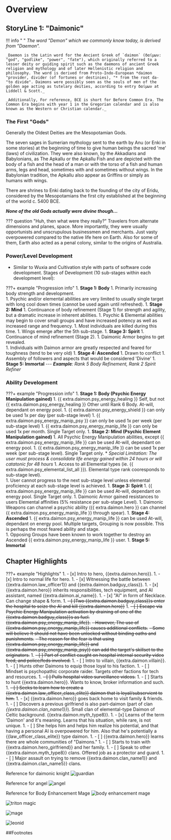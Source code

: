 # Overview

## StoryLine 1: "Daimonic"

!!! info " "
    _The word "Demon" which we commonly know today, is derived from "Daemon"._

    _Daemon is the Latin word for the Ancient Greek of `daimon` (δαίμων: "god", "godlike", "power", "fate"), which originally referred to a lesser deity or guiding spirit such as the daemons of ancient Greek religion and mythology and of later Hellenistic religion and philosophy. The word is derived from Proto-Indo-European *daimon "provider, divider (of fortunes or destinies), "* from the root da- "to divide". Daimons were possibly seen as the souls of men of the golden age acting as tutelary deities, according to entry δαίμων at Liddell & Scott._

    _Additionally, For reference, BCE is short for Before Common Era. The Common Era begins with year 1 in the Gregorian calendar and is also known as the Western or Christian calendar._

### The First "Gods"

Generally the Oldest Deities are the Mesopotamian Gods.

The seven sages in Sumerian mythology sent to the earth by Anu (or Enki in some stories) at the beginning of time to give human beings the sacred 'me' (laws) of civilization. They were also known, by the Akkadians and Babylonians, as The Apkallu or the Apkallu Fish and are depicted with the body of a fish and the head of a man or with the torso of a fish and human arms, legs and head, sometimes with and sometimes without wings.  In the Babylonian tradition, the Apkallu also appear as Griffins or simply as humans with wings.

There are shrines to Enki dating back to the founding of the city of Eridu, considered by the Mesopotamians the first city established at the beginning of the world c. 5400 BCE.

_**None of the old Gods actually were divine though...**_

??? question "Huh, then what were they really?"
    Travelers from alternate dimensions and planes, space.   More importantly, they were usually opportunists and unscrupulous businessmen and merchants.   Just vasty overpowered compared to the native life here on Earth.   Also for some of them, Earth also acted as a penal colony, similar to the origins of Australia.

### Power/Level Development

-   Similar to Wuxia and Cultivation style with parts of software code development.  Stages of Development (10 sub-stages within each development level):

???+ example "Progression info"
    1.  **Stage 1: Body**
        1.  Primarily increasing body strength and development.   
        1.  Psychic and/or elemental abilities are very limited to usually single target with long cool down times (cannot be used again until refreshed).
    1.  **Stage 2: Mind**
        1.  Continuance of body refinement (Stage 1) for strength and agility, but a dramatic increase in inherent abilities.
        1.  Psychic & Elemental abilities may begin to cover small groups and have increased potency as well as increased range and frequency.
        1.  Most individuals are killed during this time.
        1.  Wings emerge after the 5th sub-stage.
    1.  **Stage 3: Spirit**
        1.  Continuance of mind refinement (Stage 2).
        1.  Daimonic Armor begins to get revealed.   
        1.  Individuals with Daimon armor are greatly respected and feared for toughness (tend to be very old)
    1.  **Stage 4: Ascended**
        1.  Drawn to conflict
        1.  Assembly of followers and aspects that would be considered 'Divine'
    1.  **Stage 5: Immortal**
    ---
    _**Example**: Rank 5 Body Refinement, Rank 2 Spirit Refiner_

### Ability Development

???+ example "Progression info"
    1.  **Stage 1: Body (Psychic Energy Manipulation gained)**
        1.  {{ extra.daimon.psy_energy_healing }} Self, but not {{ extra.daimon.psy_energy_healing }} Other until Rank 6 Body.  At-will, dependant on energy pool.
        1.  {{ extra.daimon.psy_energy_shield }} can only be used 1x per day (per sub-stage level)
        1.  {{ extra.daimon.psy_energy_manip_psy }} can only be used 1x per week (per sub-stage level)
        1.  {{ extra.daimon.psy_energy_manip_life }} can only be used 1x per month. Single Target only.
    1.  **Stage 2: Mind (Psychic Element Manipulation gained)**
        1.  All Psychic Energy Manipulation abilities, except {{ extra.daimon.psy_energy_manip_life }} can be used At-will, dependant on energy pool.
        1.  {{ extra.daimon.psy_energy_manip_life }} can be used 1x per week (per sub-stage level).  Single Target only.
            * _Special Limitation: The user must process & consolidate life energy gained within 24 hours or will catatonic for 48 hours_
        1.  Access to all Elemental types (ie. {{ extra.daimon.psy_elemental_list_all }}).  Elemental type rank cooresponds to sub-stage level).   
        1.  User cannot progress to the next sub-stage level unless elemental proficiency at each sub-stage level is achieved.
    1.  **Stage 3: Spirit**
        1.  {{ extra.daimon.psy_energy_manip_life }} can be used At-will, dependant on energy pool.  Single Target only.
        1.  Daimonic Armor gained resistances to users Elemental affinities (5% resistance per sub-stage Level).
        1.  Daimonic Weapons can channel a psychic ability ({{ extra.daimon.hero }} can channel {{ extra.daimon.psy_energy_manip_life }} through spear).
    1.  **Stage 4: Ascended**
        1.  {{ extra.daimon.psy_energy_manip_life }} can be used At-will, dependant on energy pool.  Multiple targets, Grouping is now possible.  This is perhaps the most feared ability and stage.   
        1.  Opposing Groups have been known to work together to destroy an Ascended {{ extra.daimon.psy_energy_manip_life }} user.
    1.  **Stage 5: Immortal**


## Chapter Highlights

???+ example "Highlights"
    1.  - [x] Intro to hero, {{extra.daimon.hero}}.
    1.  - [x] Intro to normal life for hero.
    1.  - [x] Witnessing the battle between {{extra.daimon.law_officer1}} and {{extra.daimon.badguy_class}}.
    1.  - [x] {{extra.daimon.hero}} inherits responsibilities, tech equipment, and AI assistant, named {{extra.daimon.ai_name}}.
    1.  - [x] "AI" in form of Necklace.  Can change shape & form.
    1.  ~~- [ ]Two  {{extra.daimon.badguy_class}}s enter the hospital to seize the AI and kill {{extra.daimon.hero}}~~
    1.  ~~- [ ] Escape via Psychic Energy Manipulation activation by draining of one of the {{extra.daimon.badguy_class}}s as fuel.  {{extra.daimon.psy_energy_manip_life}}.~~
        ~~- However, The use of {{extra.daimon.psy_energy_manip_life}} causes additional conflicts.~~
        ~~- Some will believe It should not have been unlocked without binding oaths and punishments.~~
        ~~- The reason for the fear is that using {{extra.daimon.psy_energy_manip_life}} and {{extra.daimon.psy_energy_manip_psy}} can add the target's skillset to the originators.~~
    1.  ~~- [ ] Part of conflict caught on hospital internal security video feed, and police/feds involved.~~
    1.  - [ ] Intro to villain, {{extra.daimon.villain}}.
    1.  - [ ] Hunts other Daimons to equip those loyal to his faction.
    1.  - [ ] Mindset is psychopathic corporate raider.  Targets other factions for tech and resources.
    1.  ~~- [ ] Pulls hospital video surveillance videos.~~
    1.  - [ ] Starts to hunt {{extra.daimon.hero}}.  Wants to know, broker information and such.   
    1.  ~~- [ ] Seeks to learn how to create a {{extra.daimon.law_officer_class_elite}} daimon that is loyal/subservient to him.~~
    1.  - [x] {{extra.daimon.hero}} goes back home to visit family & friends.  
    1.  - [ ] Discovers a previous girlfriend is also part-daimon (part of clan _{{extra.daimon.clan_name1}}_).  Small clan of elemental-type Daimon of Celtic background.  {{extra.daimon.myth_type8}}.
    1.  - [x] Learns of the term 'Daimon' and it's meaning.  Learns that his situation, while rare, is not unique.
    1.  - [ ] She helps him and helps him realize his potential, and that having a personal AI is overpowered for him.   Also that he's potentially a {{law_officer_class_elite}} type daimon.
    1.  - [ ] {{extra.daimon.hero}} learns there are whole communities of "Daimons."
    1.  - [ ] Starts to train with {{extra.daimon.hero_girlfriend}} and her family.
    1.  - [ ] Speak to other {{extra.daimon.myth_type8}} clans.  Offered job as a protector and guard.
    1.  - [ ] Major assault on trying to remove {{extra.daimon.clan_name1}} and {{extra.daimon.clan_name5}} clans.


Reference for daimonic knight
![guardian](../../assets/ideal_dark_paladin.jpg)

Reference for angel
![angel](../../assets/angel_flying.jpg)

Reference for Body Enhancement Mage
![body enhancement mage](../../assets/AngelicaPNG.png)

![triton magic](../../assets/triton-sorceress.jpg)

![mage](../../assets/mage.jpg)

![leonid](../../assets/oliver-liu-catgirl.jpg)

##Footnotes

[^1]: https://en.wikipedia.org/wiki/Daemon_(classical_mythology)
[^2]: https://www.ancient.eu/Enki/
[^3]: https://www.annunaki.org/enki-enlil/
